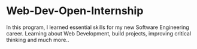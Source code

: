 # Web-Dev-Open-Internship
In this program, I learned essential skills for my new Software Engineering career. Learning about Web Development, build projects, improving critical thinking and much more..
